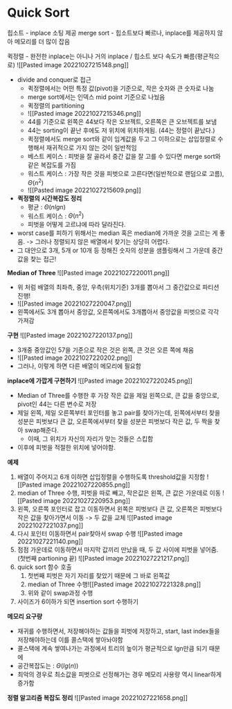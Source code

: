 # Quick Sort
힙소트 - inplace 소팅 제공
merge sort - 힙소트보다 빠르나, inplace를 제공하지 않아 메모리를 더 많이 잡음

퀵정렬 - 완전한 inplace는 아니나 거의 inplace / 힙소트 보다 속도가 빠름(평균적으로)
![[Pasted image 20221027215148.png]]


- divide and conquer로 접근
	- 퀵정렬에서는 어떤 특정 값(pivot)을 기준으로, 작은 숫자와 큰 숫자로 나눔
	- merge sort에서는 인덱스 mid point 기준으로 나눴음
	- 퀵정렬의 partitioning
	- ![[Pasted image 20221027215346.png]]
	- 44를 기준으로 왼쪽은 44보다 작은 오브젝트, 오른쪽은 큰 오브젝트를 보냄
	- 44는 sorting이 끝난 후에도 저 위치에 위치하게됨. (44는 정렬이 끝났다.)
	- 퀵정렬에서도 merge sort와 같이 임계값을 두고 그 이하으로는 삽입정렬로 수행해서 재귀적으로 가지 않는 것이 일반적임
	- 베스트 케이스 : 피벗을 잘 골라서 중간 값을 잘 고를 수 있다면 merge sort와 같은 복잡도를 가짐
	- 워스트 케이스 : 가장 작은 것을 피벗으로 고른다면(일반적으로 랜덤으로 고름), $\Theta(n^{2})$
	- ![[Pasted image 20221027215609.png]]
- **퀵정렬의 시간복잡도 정리**
	- 평균 : $\Theta(nlgn)$
	- 워스트 케이스 : $\Theta(n^{2})$
	- 피벗을 어떻게 고르냐에 따라 달라진다.
- worst case를 피하기 위해서는 median 혹은 median에 가까운 것을 고르는 게 좋음. -> 그러나 정렬되지 않은 배열에서 찾기는 상당히 어렵다.
- 그 대안으로 3개, 5개 or 10개 등 정해진 숫자의 성분을 샘플링해서 그 가운데 중간값을 찾는 접근!

__Median of Three__
![[Pasted image 20221027220011.png]]
- 위 처럼 배열의 최좌측, 중앙, 우측(위치기준) 3개를 뽑아서 그 중간값으로 파티션 진행!
- ![[Pasted image 20221027220047.png]]
- 왼쪽에서도 3개 뽑아서 중앙값, 오른쪽에서도 3개뽑아서 중앙값을 피벗으로 각각 가져감

__구현__
![[Pasted image 20221027220137.png]]
- 3개중 중앙값인 57을 기준으로 작은 것은 왼쪽, 큰 것은 오른 쪽에 채움
- ![[Pasted image 20221027220202.png]]
- 그러나, 이렇게 하면 다른 배열이 메모리에 필요함

__inplace에 가깝게 구현하기__
![[Pasted image 20221027220245.png]]
- Median of Three를 수행한 후 가장 작은 값을 제일 왼쪽으로, 큰 값을 중앙으로, pivot인 44는 다른 변수로 저장
- 제일 왼쪽, 제일 오른쪽부터 포인터를 놓고 pair를 찾아가는데, 왼쪽에서부터 찾을 성분은 피벗보다 큰 값, 오른쪽에서부터 찾을 성분은 피벗보다 작은 값, 두 짝을 찾아 swap해준다.
	- 이때, 그 위치가 자신의 자리가 맞는 것들은 스킵함
- 이후에 피벗을 적절한 위치에 넣어야함.

__예제__
1. 배열이 주어지고 6개 이하면 삽입정렬을 수행하도록 threshold값을 지정함
![[Pasted image 20221027220855.png]]
2. median of Three 수행, 피벗을 따로 빼고, 작은값은 왼쪽, 큰 값은 가운데로 이동
![[Pasted image 20221027220953.png]]
3. 왼쪽, 오른쪽 포인터로 잡고 이동하면서 왼쪽은 피벗보다 큰 값, 오른쪽은 피벗보다 작은 값을 찾아가면서 이동 -> 두 값을 교체
![[Pasted image 20221027221037.png]]
4. 다시 포인터 이동하면서 pair찾아서 swap 수행
![[Pasted image 20221027221140.png]]
5. 점점 가운데로 이동하면서 마지막 값끼리 만났을 때, 두 값 사이에 피벗을 넣어줌. (첫번째 partioning 끝)
![[Pasted image 20221027221217.png]]
6. quick sort 함수 호출
	1. 첫번째 피벗은 자기 자리를 찾았기 때문에 그 바로 왼쪽값
	2. median of Three 수행![[Pasted image 20221027221328.png]]
	3. 위와 같이 swap과정 수행
7. 사이즈가 6이하가 되면 insertion sort 수행하기

__메모리 요구량__
- 재귀를 수행하면서, 저장해야하는 값들을 피벗에 저장하고, start, last index들을 저장해야하는데 이를 콜스택에 쌓아놔야함
- 콜스택에 계속 쌓여나가는 과정에서 트리의 높이가 평균적으로 lgn만큼 되기 때문에
- 공간복잡도는 : $\Theta(lg(n))$
- 최악의 경우로 최소값을 피벗으로 선정해가는 경우 메모리 사용량 역시 linear하게 증가함

 
__정렬 알고리즘 복잡도 정리__
![[Pasted image 20221027221658.png]]
